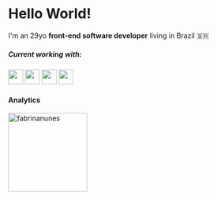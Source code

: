 
# Hello World!
I'm an 29yo <strong>front-end software developer</strong> living in Brazil 🇧🇷
  
<h5 align="left">Current working with:</h3>
<p>
  <img src="https://cdn.jsdelivr.net/gh/devicons/devicon/icons/javascript/javascript-plain.svg" width="30"/>
  <img src="https://cdn.jsdelivr.net/gh/devicons/devicon/icons/jest/jest-plain.svg" width="30" />
  <img src="https://cdn.jsdelivr.net/gh/devicons/devicon/icons/react/react-original.svg" width="30" />                
  <img src="https://cdn.jsdelivr.net/gh/devicons/devicon/icons/typescript/typescript-plain.svg" width="30" />
</p>

#### Analytics 
<div>
  <img height=160px src="https://github-readme-stats.vercel.app/api/top-langs?username=fabrinanunes&layout=compact&langs_count=16&theme=dracula"" alt="fabrinanunes" />
</div>

<!---
fabrinanunes/fabrinanunes is a ✨ special ✨ repository because its `README.md` (this file) appears on your GitHub profile.
You can click the Preview link to take a look at your changes.
--->
